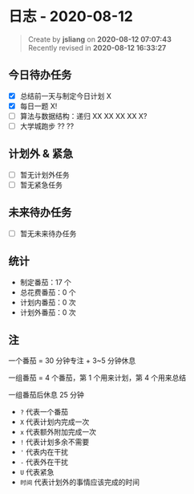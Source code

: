 日志 - 2020-08-12
===

> Create by **jsliang** on **2020-08-12 07:07:43**  
> Recently revised in **2020-08-12 16:33:27**

## 今日待办任务

* [x] 总结前一天与制定今日计划 X
* [x] 每日一题 X!
* [ ] 算法与数据结构：递归 XX XX XX XX X?
* [ ] 大学城跑步 ?? ??

## 计划外 & 紧急

* [ ] 暂无计划外任务
* [ ] 暂无紧急任务

## 未来待办任务

* [ ] 暂无未来待办任务

## 统计

* 制定番茄：17 个
* 总花费番茄：0 个
* 计划内番茄：0 次
* 计划外番茄：0 次

## 注

一个番茄 = 30 分钟专注 + 3~5 分钟休息

一组番茄 = 4 个番茄，第 1 个用来计划，第 4 个用来总结

一组番茄后休息 25 分钟

* `?` 代表一个番茄
* `X` 代表计划内完成一次
* `x` 代表额外附加完成一次
* `!` 代表计划多余不需要
* `'` 代表内在干扰
* `-` 代表外在干扰
* `U` 代表紧急
* `时间` 代表计划外的事情应该完成的时间
